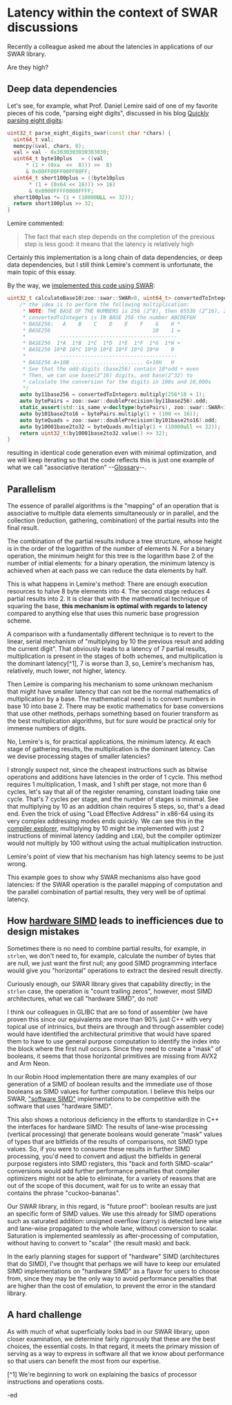 # Latency within the context of SWAR discussions

Recently a colleague asked me about the latencies in applications of our SWAR library.

Are they high?

## Deep data dependencies

Let's see, for example, what Prof. Daniel Lemire said of one of my favorite pieces of his code, "parsing eight digits", discussed in his blog [Quickly parsing eight digits](https://lemire.me/blog/2018/10/03/quickly-parsing-eight-digits/):
```c++
uint32_t parse_eight_digits_swar(const char *chars) {
  uint64_t val;
  memcpy(&val, chars, 8);
  val = val - 0x3030303030303030;
  uint64_t byte10plus   = ((val        
      * (1 + (0xa  <<  8))) >>  8)
      & 0x00FF00FF00FF00FF;
  uint64_t short100plus = ((byte10plus 
       * (1 + (0x64 << 16))) >> 16) 
       & 0x0000FFFF0000FFFF;
  short100plus *= (1 + (10000ULL << 32));
  return short100plus >> 32;
}
```

Lemire commented:

> The fact that each step depends on the completion of the previous step is less good: it means that the latency is relatively high

Certainly this implementation is a long chain of data dependencies, or deep data dependencies, but I still think Lemire's comment is unfortunate, the main topic of this essay.

By the way, we [implemented this code using SWAR](https://github.com/thecppzoo/zoo/blob/9a1e406c63ede7cbc16cf16bde3731fcf9ee8c86/benchmark/atoi.cpp#L33-L55):
```c++
uint32_t calculateBase10(zoo::swar::SWAR<8, uint64_t> convertedToIntegers) noexcept {
    /* the idea is to perform the following multiplication:
     * NOTE: THE BASE OF THE NUMBERS is 256 (2^8), then 65536 (2^16), 2^32
     * convertedToIntegers is IN BASE 256 the number ABCDEFGH
     * BASE256:   A    B    C    D    E    F    G    H *
     * BASE256                                 10    1 =
     *           --------------------------------------
     * BASE256  1*A  1*B  1*C  1*D  1*E  1*F  1*G  1*H +
     * BASE256 10*B 10*C 10*D 10*E 10*F 10*G 10*H    0
     *           --------------------------------------
     * BASE256 A+10B ....................... G+10H   H
     * See that the odd-digits (base256) contain 10*odd + even
     * Then, we can use base(2^16) digits, and base(2^32) to
     * calculate the conversion for the digits in 100s and 10,000s
     */
    auto by11base256 = convertedToIntegers.multiply(256*10 + 1);
    auto bytePairs = zoo::swar::doublePrecision(by11base256).odd;
    static_assert(std::is_same_v<decltype(bytePairs), zoo::swar::SWAR<16, uint64_t>>);
    auto by101base2to16 = bytePairs.multiply(1 + (100 << 16));
    auto byteQuads = zoo::swar::doublePrecision(by101base2to16).odd;
    auto by10001base2to32 = byteQuads.multiply(1 + (10000ull << 32));
    return uint32_t(by10001base2to32.value() >> 32);
}
```
resulting in identical code generation even with minimal optimization, and we will keep iterating so that the code reflects this is just one example of what we call "associative iteration" --[Glossary](../../glossary.md#associative-iteration)--.

## Parallelism

The essence of parallel algorithms is the "mapping" of an operation that is associative to multiple data elements simultaneously or in parallel, and the collection (reduction, gathering, combination) of the partial results into the final result.

The combination of the partial results induce a tree structure, whose height is in the order of the logarithm of the number of elements N.
For a binary operation, the minimum height for this tree is the logarithm base 2 of the number of initial elements: for a binary operation, the minimum latency is achieved when at each pass we can reduce the data elements by half.

This is what happens in Lemire's method:  There are enough execution resources to halve 8 byte elements into 4.  The second stage reduces 4 partial results into 2.
It is clear that with the mathematical technique of squaring the base, **this mechanism is optimal with regards to latency** compared to anything else that uses this numeric base progression scheme.

A comparison with a fundamentally different technique is to revert to the linear, serial mechanism of "multiplying by 10 the previous result and adding the current digit".  That obviously leads to a latency of 7 partial results, multiplication is present in the stages of both schemes, and multiplication is the dominant latency[^1], 7 is worse than 3, so, Lemire's mechanism has, relatively, much lower, not higher, latency.

Then Lemire is comparing his mechanism to some unknown mechanism that might have smaller latency that can not be the normal mathematics of multiplication by a base.  The mathematical need is to convert numbers in base 10 into base 2.  There may be exotic mathematics for base conversions that use other methods, perhaps something based on fourier transform as the best multiplication algorithms, but for sure would be practical only for immense numbers of digits.

No, Lemire's is, for practical applications, the minimum latency.  At each stage of gathering results, the multiplication is the dominant latency.  Can we devise processing stages of smaller latencies?

I strongly suspect not, since the cheapest instructions such as bitwise operations and additions have latencies in the order of 1 cycle.  This method requires 1 multiplication, 1 mask, and 1 shift per stage, not more than 6 cycles, let's say that all of the register renaming, constant loading take one cycle.  That's 7 cycles per stage, and the number of stages is minimal.  See that multiplying by 10 as an addition chain requires 5 steps, so, that's a dead end.  Even the trick of using "Load Effective Address" in x86-64 using its very complex addressing modes ends quickly.  We can see this in the [compiler explorer](https://godbolt.org/z/PjMoGzbPa), multiplying by 10 might be implemented with just 2 instructions of minimal latency (adding and `LEA`), but the compiler optimizer would not multiply by 100 without using the actual multiplication instruction.

Lemire's point of view that his mechanism has high latency seems to be just wrong.

This example goes to show why SWAR mechanisms also have good latencies:  If the SWAR operation is the parallel mapping of computation and the parallel combination of partial results, they very well be of optimal latency.

## How [hardware SIMD](../../glossary.md#hardware-simd) leads to inefficiences due to design mistakes

Sometimes there is no need to combine partial results, for example, in `strlen`, we don't need to, for example, calculate the number of bytes that are null, we just want the first null; any good SIMD programming interface would give you "horizontal" operations to extract the desired result directly.

Curiously enough, our SWAR library gives that capability directly; in the `strlen` case, the operation is "count trailing zeros", however, most SIMD architectures, what we call "hardware SIMD", do not!

I think our colleagues in GLIBC that are so fond of assembler (we have proven this since our equivalents are more than 90% just C++ with very topical use of intrinsics, but theirs are through and through assembler code) would have identified the architectural primitive that would have spared them to have to use general purpose computation to identify the index into the block where the first null occurs.  Since they need to create a "mask" of booleans, it seems that those horizontal primitives are missing from AVX2 and Arm Neon.

In our Robin Hood implementation there are many examples of our generation of a SIMD of boolean results and the immediate use of those booleans as SIMD values for further computation. I believe this helps our SWAR, ["software SIMD"](https://github.com/thecppzoo/zoo/blob/em/essay-swar-latency.md/glossary.md#software-simd) implementations to be competitive with the software that uses "hardware SIMD".

This also shows a notorious deficiency in the efforts to standardize in C++ the interfaces for hardware SIMD: The results of lane-wise processing (vertical processing) that generate booleans would generate "mask" values of types that are bitfields of the results of comparisons, not SIMD type values.  So, if you were to consume these results in further SIMD processing, you'd need to convert and adjust the bitfields in general purpose registers into SIMD registers, this "back and forth SIMD-scalar" conversions would add further performance penalties that compiler optimizers might not be able to eliminate, for a variety of reasons that are out of the scope of this document, wait for us to write an essay that contains the phrase "cuckoo-bananas".

Our SWAR library, in this regard, is "future proof": boolean results are just an specific form of SIMD values.  We use this already for SIMD operations such as saturated addition: unsigned overflow (carry) is detected lane wise and lane-wise propagated to the whole lane, without conversion to scalar.  Saturation is implemented seamlessly as after-processing of computation, without having to convert to "scalar" (the result mask) and back.

In the early planning stages for support of "hardware" SIMD (architectures that do SIMD), I've thought that perhaps we will have to keep our emulated SIMD implementations on "hardware SIMD" as a flavor for users to choose from, since they may be the only way to avoid performance penalties that are higher than the cost of emulation, to prevent the error in the standard library.

## A hard challenge

As with much of what superficially looks bad in our SWAR library, upon closer examination, we determine fairly rigorously that these are the best choices, the essential costs.  In that regard, it meets the primary mission of serving as a way to express in software all that we know about performance so that users can benefit the most from our expertise.

[^1] We're beginning to work on explaining the basics of processor instructions and operations costs.

-ed

